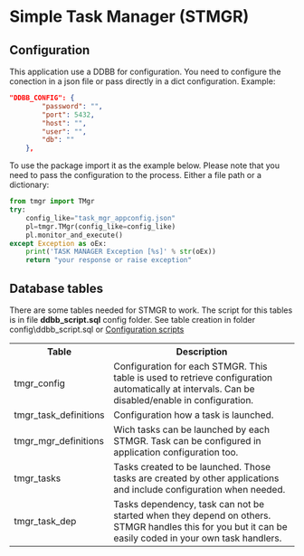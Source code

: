 # Simple Task Manager (STMGR)

## Configuration
This application use a DDBB for configuration. You need to configure the conection in a json file or pass directly in a dict configuration. Example:
```json
"DDBB_CONFIG": {
		"password": "",
		"port": 5432,
		"host": "",
		"user": "",
		"db": ""
	},
```

To use the package import it as the example below. Please note that you need to pass the configuration to the process. Either a file path or a dictionary:
```python
from tmgr import TMgr
try:          
    config_like="task_mgr_appconfig.json" 
    pl=tmgr.TMgr(config_like=config_like)
    pl.monitor_and_execute()
except Exception as oEx:
    print('TASK MANAGER Exception [%s]' % str(oEx))
    return "your response or raise exception"
```

## Database tables
There are some tables needed for STMGR to work. The script for this tables is in file **ddbb_script.sql** config folder. See table creation in folder config\ddbb_script.sql or [Configuration scripts](./configuration_sql.md)

<table>
  <tr>
    <th>Table</th>
    <th>Description</th>
  </tr>
  <tr>
    <td>tmgr_config</td>
    <td>Configuration for each STMGR. This table is used to retrieve configuration automatically at intervals. Can be disabled/enable in configuration.</td>
  </tr>
  <tr>
    <td>tmgr_task_definitions</td>
    <td>Configuration how a task is launched.</td>
  </tr>
  <tr>
    <td>tmgr_mgr_definitions</td>
    <td>Wich tasks can be launched by each STMGR. Task can be configured in application configuration too.</td>
  </tr>  
  <tr>
    <td>tmgr_tasks</td>
    <td>Tasks created to be launched. Those tasks are created by other applications and include configuration when needed.</td>
  </tr>  
  <tr>
    <td>tmgr_task_dep</td>
    <td>Tasks dependency, task can not be started when they depend on others. STMGR handles this for you but it can be easily coded in your own task handlers.</td>
  </tr>     
</table>
